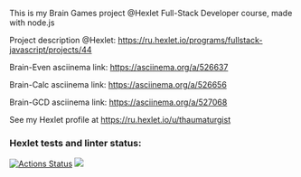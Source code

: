 This is my Brain Games project @Hexlet Full-Stack Developer course, made with node.js

Project description @Hexlet: https://ru.hexlet.io/programs/fullstack-javascript/projects/44

Brain-Even asciinema link: https://asciinema.org/a/526637

Brain-Calc asciinema link: https://asciinema.org/a/526656

Brain-GCD asciinema link: https://asciinema.org/a/527068

See my Hexlet profile at https://ru.hexlet.io/u/thaumaturgist

### Hexlet tests and linter status:
[![Actions Status](https://github.com/Taumaturgist/backend-project-44/workflows/hexlet-check/badge.svg)](https://github.com/Taumaturgist/backend-project-44/actions)
<a href="https://codeclimate.com/github/Taumaturgist/backend-project-44/maintainability"><img src="https://api.codeclimate.com/v1/badges/03b5fb335e1fc3cc3a9c/maintainability" /></a>